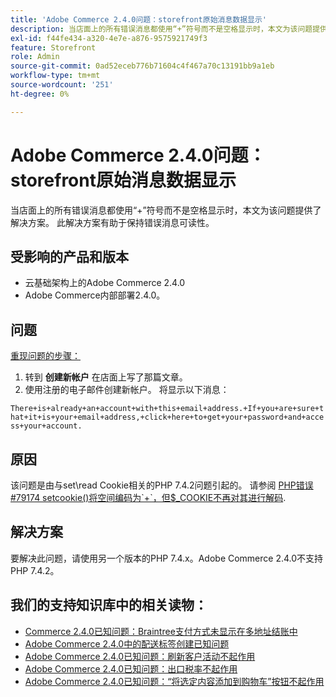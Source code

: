 ```yaml
---
title: 'Adobe Commerce 2.4.0问题：storefront原始消息数据显示'
description: 当店面上的所有错误消息都使用“+”符号而不是空格显示时，本文为该问题提供了解决方案。 此解决方案有助于保持错误消息可读性。
exl-id: f44fe434-a320-4e7e-a876-9575921749f3
feature: Storefront
role: Admin
source-git-commit: 0ad52eceb776b71604c4f467a70c13191bb9a1eb
workflow-type: tm+mt
source-wordcount: '251'
ht-degree: 0%

---
```


# Adobe Commerce 2.4.0问题：storefront原始消息数据显示

当店面上的所有错误消息都使用“+”符号而不是空格显示时，本文为该问题提供了解决方案。 此解决方案有助于保持错误消息可读性。

## 受影响的产品和版本

* 云基础架构上的Adobe Commerce 2.4.0
* Adobe Commerce内部部署2.4.0。

## 问题

<u>重现问题的步骤：</u>

1. 转到 **创建新帐户** 在店面上写了那篇文章。
1. 使用注册的电子邮件创建新帐户。 将显示以下消息：

`There+is+already+an+account+with+this+email+address.+If+you+are+sure+that+it+is+your+email+address,+click+here+to+get+your+password+and+access+your+account.`

## 原因

该问题是由与set\\read Cookie相关的PHP 7.4.2问题引起的。 请参阅 [PHP错误\#79174 setcookie()将空间编码为\`+\`，但$\_COOKIE不再对其进行解码](https://bugs.php.net/bug.php?id=79174).

## 解决方案

要解决此问题，请使用另一个版本的PHP 7.4.x。Adobe Commerce 2.4.0不支持PHP 7.4.2。

## 我们的支持知识库中的相关读物：

* [Commerce 2.4.0已知问题：Braintree支付方式未显示在多地址结账中](/help/troubleshooting/payments/magento-2-4-0-braintree-not-in-multiple-addresses-checkout.md)
* [Adobe Commerce 2.4.0中的配送标签创建已知问题](/help/troubleshooting/known-issues-patches-attached/shipping-labels-creation-known-issue-in-magento-2-4-0.md)
* [Adobe Commerce 2.4.0已知问题：刷新客户活动不起作用](/help/troubleshooting/miscellaneous/magento-2-4-0-refresh-on-customer-activities-does-not-work.md)
* [Adobe Commerce 2.4.0已知问题：出口税率不起作用](/help/troubleshooting/miscellaneous/magento-2-4-0-known-issue-export-tax-rates-does-not-work.md)
* [Adobe Commerce 2.4.0已知问题：“将选定内容添加到购物车”按钮不起作用](/help/troubleshooting/miscellaneous/magento-2-4-0-add-selections-to-my-cart-does-not-work.md)
